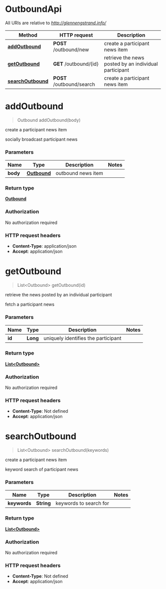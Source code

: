 # OutboundApi

All URIs are relative to *http://glennengstrand.info/*

Method | HTTP request | Description
------------- | ------------- | -------------
[**addOutbound**](OutboundApi.md#addOutbound) | **POST** /outbound/new | create a participant news item
[**getOutbound**](OutboundApi.md#getOutbound) | **GET** /outbound/{id} | retrieve the news posted by an individual participant
[**searchOutbound**](OutboundApi.md#searchOutbound) | **POST** /outbound/search | create a participant news item


<a name="addOutbound"></a>
# **addOutbound**
> Outbound addOutbound(body)

create a participant news item

socially broadcast participant news

### Parameters

Name | Type | Description  | Notes
------------- | ------------- | ------------- | -------------
 **body** | [**Outbound**](Outbound.md)| outbound news item |

### Return type

[**Outbound**](Outbound.md)

### Authorization

No authorization required

### HTTP request headers

 - **Content-Type**: application/json
 - **Accept**: application/json

<a name="getOutbound"></a>
# **getOutbound**
> List&lt;Outbound&gt; getOutbound(id)

retrieve the news posted by an individual participant

fetch a participant news

### Parameters

Name | Type | Description  | Notes
------------- | ------------- | ------------- | -------------
 **id** | **Long**| uniquely identifies the participant |

### Return type

[**List&lt;Outbound&gt;**](Outbound.md)

### Authorization

No authorization required

### HTTP request headers

 - **Content-Type**: Not defined
 - **Accept**: application/json

<a name="searchOutbound"></a>
# **searchOutbound**
> List&lt;Outbound&gt; searchOutbound(keywords)

create a participant news item

keyword search of participant news

### Parameters

Name | Type | Description  | Notes
------------- | ------------- | ------------- | -------------
 **keywords** | **String**| keywords to search for |

### Return type

[**List&lt;Outbound&gt;**](Outbound.md)

### Authorization

No authorization required

### HTTP request headers

 - **Content-Type**: Not defined
 - **Accept**: application/json

